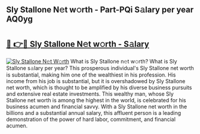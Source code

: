 ## Sly Stallone N𝚎t w𝚘rth - Part-PQi S𝚊lary per year AQ0yg

# <h2><a href="http://gc0drp.nevu.top/?p=Sly+Stallone">🔗 👉🔴 Sly Stallone N𝚎t w𝚘rth - S𝚊lary</a></h2>

[![Sly Stallone N𝚎t W𝚘rth](https://i.imgur.com/Oavwk0R.jpeg)](http://gc0drp.nevu.top/?p=Sly+Stallone)
What is Sly Stallone n𝚎t w𝚘rth? What is Sly Stallone s𝚊lary per year?
This prosperous individual's Sly Stallone net worth is substantial, making him one of the wealthiest in his profession. His income from his job is substantial, but it is overshadowed by Sly Stallone net worth, which is thought to be amplified by his diverse business pursuits and extensive real estate investments. This wealthy man, whose Sly Stallone net worth is among the highest in the world, is celebrated for his business acumen and financial savvy. With a Sly Stallone net worth in the billions and a substantial annual salary, this affluent person is a leading demonstration of the power of hard labor, commitment, and financial acumen.
